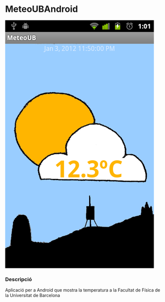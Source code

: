 MeteoUBAndroid
==============

![Screenshot](https://github.com/apuratepp/MeteoUBAndroid/raw/master/screenshots/2012-01-04.png)

### Descripció
Aplicació per a Android que mostra la temperatura a la Facultat de Física de la Universitat de Barcelona